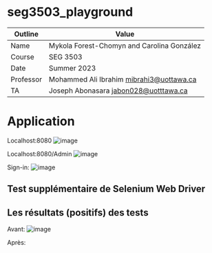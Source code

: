 # seg3503_playground

| Outline | Value |
| --- | ---- |
| Name | Mykola Forest-Chomyn and Carolina González |
| Course | SEG 3503 |
| Date | Summer 2023 |
| Professor | Mohammed Ali Ibrahim mibrahi3@uottawa.ca|
| TA | Joseph Abonasara jabon028@uotttawa.ca  |

# Application
Localhost:8080
![image](https://github.com/mykolafc/seg3503_playground/assets/90726597/4fa1edff-56fd-4d7b-9028-9b77bd8bf19b)


Localhost:8080/Admin
![image](https://github.com/mykolafc/seg3503_playground/assets/90726597/58a1a2ae-f153-4b2a-8207-0d37f16b6e3d)


Sign-in:
![image](https://github.com/mykolafc/seg3503_playground/assets/90726597/25d8b033-d957-4e60-93e2-0c326a8a9e9d)


## Test supplémentaire de Selenium Web Driver



## Les résultats (positifs) des tests

Avant:
![image](https://github.com/mykolafc/seg3503_playground/assets/90726597/e88f7371-c03f-4d75-8dc8-d2b0963582bf)

Après: 
